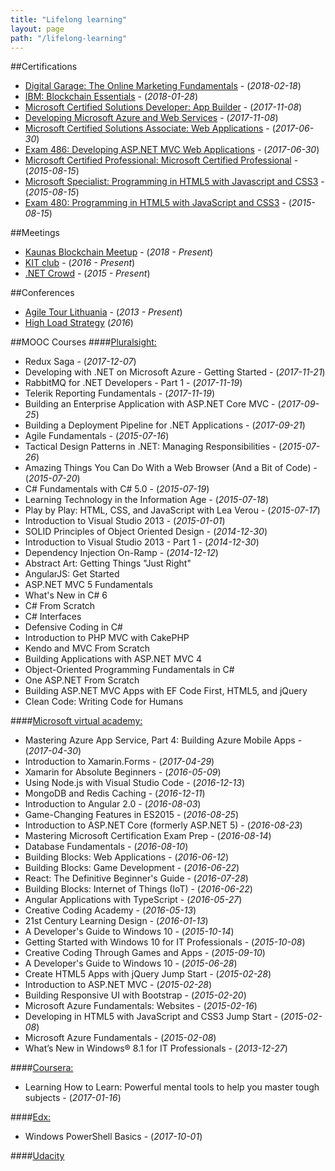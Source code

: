 ```yaml
---
title: "Lifelong learning"
layout: page
path: "/lifelong-learning"
---
```


<!-- <table style="width:100%">
  <tr>
    <th>Firstname</th>
    <th>Lastname</th> 
    <th>Age</th>
  </tr>
  <tr>
    <td>Digital Garage: The Online Marketing Fundamentals</td>
    <td>2018-02-18 as as d as as as das d sadas</td> 
    <td>50</td>
  </tr>
  <tr>
    <td>Eve</td>
    <td>Jackson</td> 
    <td>94</td>
  </tr>
</table> -->

<!-- First Header    |    Second Header
------------ | -------------
ccccc | ccacasc
aaaa | bbbbb -->

##Certifications</h2>

* [Digital Garage: The Online Marketing Fundamentals](https://1drv.ms/b/s!AhQWgU5OurTKjIEiATRJODl12UhxiA) - (*2018-02-18*)
* [IBM: Blockchain Essentials](https://www.youracclaim.com/badges/e2b1e93a-2b91-4b0d-9eb4-51036aaff606/linked_in_profile) - (*2018-01-28*)
* [Microsoft Certified Solutions Developer: App Builder](https://www.youracclaim.com/badges/702c4ea5-13a1-4282-998d-a0e80a410419/linked_in_profile) - (*2017-11-08*)
* [Developing Microsoft Azure and Web Services](https://www.youracclaim.com/badges/fc3485bb-bf95-45dd-a380-ba69ba7de718/linked_in_profile) - (*2017-11-08*)
* [Microsoft Certified Solutions Associate: Web Applications](https://www.youracclaim.com/badges/7c743e24-de83-4ad1-bc31-8a7420538f9f) - (*2017-06-30*)
* [Exam 486: Developing ASP.NET MVC Web Applications](https://www.youracclaim.com/badges/2bbe4b67-414a-426c-b535-d7e61341cb63) - (*2017-06-30*)
* [Microsoft Certified Professional: Microsoft Certified Professional](https://www.microsoft.com/en-us/learning/microsoft-certified-professional.aspx) - (*2015-08-15*)
* [Microsoft Specialist: Programming in HTML5 with Javascript and CSS3](https://www.youracclaim.com/badges/d6d79c1c-b26b-4f53-b2b6-2b7494a3f6c0) - (*2015-08-15*)
* [Exam 480: Programming in HTML5 with JavaScript and CSS3](https://www.youracclaim.com/badges/d6d79c1c-b26b-4f53-b2b6-2b7494a3f6c0) - (*2015-08-15*)

##Meetings</h2>
* [Kaunas Blockchain Meetup](https://www.meetup.com/Kaunas-Blockchain-Meetup/) - (*2018 - Present*)
* [KIT club](https://facebook.com/groups/KITclubas/) - (*2016 - Present*)
* [.NET Crowd](http://dotnetcrowd.lt/) - (*2015 - Present*)

##Conferences</h2>
* [Agile Tour Lithuania](http://agileturas.lt/) - (*2013 - Present*)
* [High Load Strategy](https://www.facebook.com/events/739492666186403/) (*2016*)

##MOOC Courses</h2>
####[Pluralsight:](https://app.pluralsight.com/)
  * Redux Saga - (*2017-12-07*)
  * Developing with .NET on Microsoft Azure - Getting Started - (*2017-11-21*)
  * RabbitMQ for .NET Developers - Part 1 - (*2017-11-19*)
  * Telerik Reporting Fundamentals - (*2017-11-19*)
  * Building an Enterprise Application with ASP.NET Core MVC - (*2017-09-25*)
  * Building a Deployment Pipeline for .NET Applications - (*2017-09-21*)
  * Agile Fundamentals - (*2015-07-16*)
  * Tactical Design Patterns in .NET: Managing Responsibilities	- (*2015-07-26*)
  * Amazing Things You Can Do With a Web Browser (And a Bit of Code) - (*2015-07-20*)
  * C# Fundamentals with C# 5.0	- (*2015-07-19*)
  * Learning Technology in the Information Age - (*2015-07-18*)
  * Play by Play: HTML, CSS, and JavaScript with Lea Verou - (*2015-07-17*)
  * Introduction to Visual Studio 2013 - (*2015-01-01*)
  * SOLID Principles of Object Oriented Design - (*2014-12-30*)
  * Introduction to Visual Studio 2013 - Part 1	- (*2014-12-30*)
  * Dependency Injection On-Ramp - (*2014-12-12*)
  * Abstract Art: Getting Things "Just Right"
  * AngularJS: Get Started
  * ASP.NET MVC 5 Fundamentals
  * What's New in C# 6
  * C# From Scratch	
  * C# Interfaces
  * Defensive Coding in C#
  * Introduction to PHP MVC with CakePHP
  * Kendo and MVC From Scratch
  * Building Applications with ASP.NET MVC 4	
  * Object-Oriented Programming Fundamentals in C#
  * One ASP.NET From Scratch
  * Building ASP.NET MVC Apps with EF Code First, HTML5, and jQuery	
  * Clean Code: Writing Code for Humans

####[Microsoft virtual academy:](https://mva.microsoft.com/)
  * Mastering Azure App Service, Part 4: Building Azure Mobile Apps - (*2017-04-30*)
  * Introduction to Xamarin.Forms - (*2017-04-29*)
  * Xamarin for Absolute Beginners - (*2016-05-09*)
  * Using Node.js with Visual Studio Code - (*2016-12-13*)
  * MongoDB and Redis Caching - (*2016-12-11*)
  * Introduction to Angular 2.0 - (*2016-08-03*)
  * Game-Changing Features in ES2015 - (*2016-08-25*)
  * Introduction to ASP.NET Core (formerly ASP.NET 5) - (*2016-08-23*)
  * Mastering Microsoft Certification Exam Prep - (*2016-08-14*)
  * Database Fundamentals - (*2016-08-10*)
  * Building Blocks: Web Applications - (*2016-06-12*)
  * Building Blocks: Game Development - (*2016-06-22*)
  * React: The Definitive Beginner's Guide - (*2016-07-28*)
  * Building Blocks: Internet of Things (IoT) - (*2016-06-22*)
  * Angular Applications with TypeScript - (*2016-05-27*)
  * Creative Coding Academy - (*2016-05-13*)
  * 21st Century Learning Design - (*2016-01-13*)
  * A Developer's Guide to Windows 10 - (*2015-10-14*)
  * Getting Started with Windows 10 for IT Professionals - (*2015-10-08*)
  * Creative Coding Through Games and Apps - (*2015-09-10*)
  * A Developer's Guide to Windows 10 - (*2015-06-28*)
  * Create HTML5 Apps with jQuery Jump Start - (*2015-02-28*)
  * Introduction to ASP.NET MVC - (*2015-02-28*)
  * Building Responsive UI with Bootstrap - (*2015-02-20*)
  * Microsoft Azure Fundamentals: Websites - (*2015-02-16*)
  * Developing in HTML5 with JavaScript and CSS3 Jump Start - (*2015-02-08*)
  * Microsoft Azure Fundamentals - (*2015-02-08*)
  * What’s New in Windows® 8.1 for IT Professionals - (*2013-12-27*)

####[Coursera:](https://courses.edx.org/)
  * Learning How to Learn: Powerful mental tools to help you master tough subjects - (*2017-01-16*)

####[Edx:](https://courses.edx.org/)
  * Windows PowerShell Basics - (*2017-10-01*)

####[Udacity](https://www.udacity.com/)
